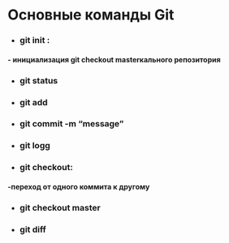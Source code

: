 # Основные команды Git

* ### git init :
#### - инициализация git checkout masterкального репозитория

* ### git status 

 * ### git add 

* ### git commit -m “message” 

* ### git logg 

* ### git checkout:
#### -переход от одного коммита к другому

* ### git checkout master

* ### git diff

